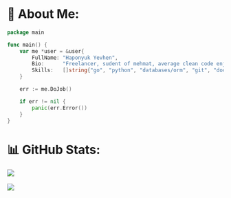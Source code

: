 # 💫 About Me:
```go
package main

func main() {
	var me *user = &user{
		FullName: "Haponyuk Yevhen",
		Bio:      "Freelancer, sudent of mehmat, average clean code enjoyer",
		Skills:   []string{"go", "python", "databases/orm", "git", "docker", "typescript", "html/css"},
	}

	err := me.DoJob()

	if err != nil {
		panic(err.Error())
	}
}

```
# 📊 GitHub Stats:
![](https://github-readme-streak-stats.herokuapp.com/?user=gaponukz&theme=dark&hide_border=false)<br/>
<br/>
[![](https://visitcount.itsvg.in/api?id=gaponukz&icon=0&color=0)](https://visitcount.itsvg.in)

